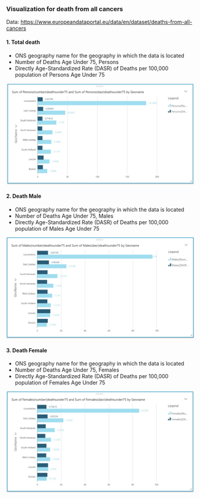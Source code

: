 ### Visualization for death from all cancers

Data: https://www.europeandataportal.eu/data/en/dataset/deaths-from-all-cancers

#### 1. Total death
  - ONS geography name for the geography in which the data is located
  - Number of Deaths Age Under 75, Persons
  - Directly Age-Standardized Rate (DASR) of Deaths per 100,000 population of Persons Age Under 75

![Person Death](https://github.com/jayashilin123/Reports/blob/master/person.jpg)


#### 2. Death Male
  - ONS geography name for the geography in which the data is located
  - Number of Deaths Age Under 75, Males
  - Directly Age-Standardized Rate (DASR) of Deaths per 100,000 population of Males Age Under 75

![Male Death](https://github.com/jayashilin123/Reports/blob/master/male.jpg)


#### 3. Death Female
  - ONS geography name for the geography in which the data is located
  - Number of Deaths Age Under 75, Females
  - Directly Age-Standardized Rate (DASR) of Deaths per 100,000 population of Females Age Under 75

![Female](https://github.com/jayashilin123/Reports/blob/master/female.jpg)
